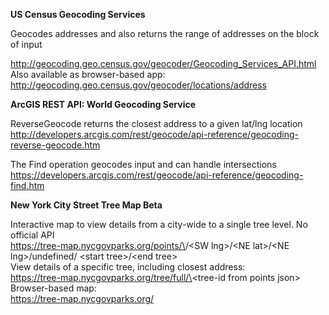 **US Census Geocoding Services**  

Geocodes addresses and also returns the range of addresses on the block of input

http://geocoding.geo.census.gov/geocoder/Geocoding_Services_API.html  
Also available as browser-based app: http://geocoding.geo.census.gov/geocoder/locations/address  

**ArcGIS REST API: World Geocoding Service**

ReverseGeocode returns the closest address to a given lat/lng location  
http://developers.arcgis.com/rest/geocode/api-reference/geocoding-reverse-geocode.htm  

The Find operation geocodes input and can handle intersections  
https://developers.arcgis.com/rest/geocode/api-reference/geocoding-find.htm  

**New York City Street Tree Map Beta**  

Interactive map to view details from a city-wide to a single tree level. No official API  
https://tree-map.nycgovparks.org/points/\<SW lat>\/\<SW lng\>/\<NE lat\>/\<NE lng\>/undefined/
\<start tree\>/\<end tree\>  
View details of a specific tree, including closest address:  
https://tree-map.nycgovparks.org/tree/full/\<tree-id from points json\>  
Browser-based map:  
https://tree-map.nycgovparks.org/  
